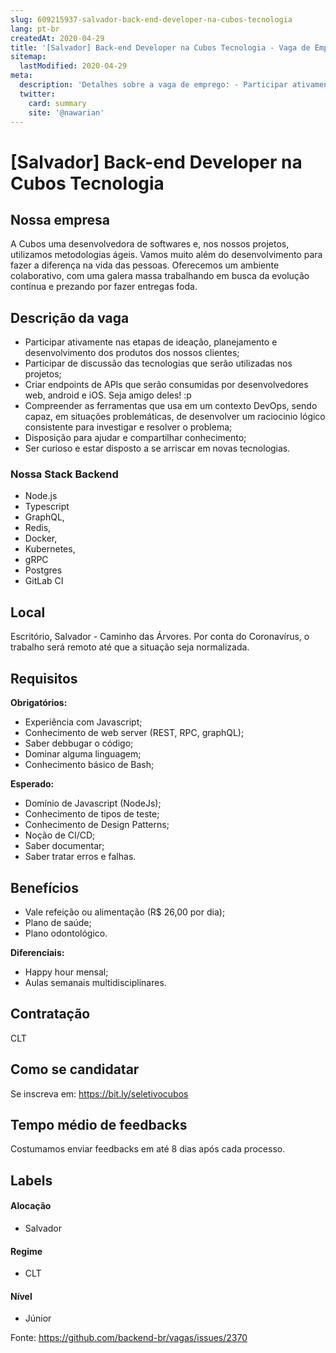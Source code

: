 ```yaml
---
slug: 609215937-salvador-back-end-developer-na-cubos-tecnologia
lang: pt-br
createdAt: 2020-04-29
title: '[Salvador] Back-end Developer na Cubos Tecnologia - Vaga de Emprego'
sitemap:
  lastModified: 2020-04-29
meta:
  description: 'Detalhes sobre a vaga de emprego: - Participar ativamente nas etapas de ideação, planejamento e desenvolvimento dos produtos dos nossos clientes; - Participar de discussão das tecnologias que serão utilizadas nos projetos; - Criar endpoints de APIs que serão consumidas por desenvolvedores web, android e iOS. Seja amigo deles! :p - Compreender as ferramentas que usa em um contexto DevOps, sendo capaz, em situações problemáticas, de desenvolver um raciocinio lógico consistente para investigar e resolver o problema; - Disposição para ajudar e compartilhar conhecimento; - Ser curioso e estar disposto a se arriscar em novas tecnologias.'
  twitter:
    card: summary
    site: '@nawarian'
---
```


# [Salvador] Back-end Developer na Cubos Tecnologia

## Nossa empresa

A Cubos uma desenvolvedora de softwares e, nos nossos projetos, utilizamos metodologias ágeis. Vamos muito além do desenvolvimento para fazer a diferença na vida das pessoas. Oferecemos um ambiente colaborativo, com uma galera massa trabalhando em busca da evolução contínua e prezando por fazer entregas foda.

## Descrição da vaga

- Participar ativamente nas etapas de ideação, planejamento e desenvolvimento dos produtos dos nossos clientes;
- Participar de discussão das tecnologias que serão utilizadas nos projetos;
- Criar endpoints de APIs que serão consumidas por desenvolvedores web, android e iOS. Seja amigo deles! :p
- Compreender as ferramentas que usa em um contexto DevOps, sendo capaz, em situações problemáticas, de desenvolver um raciocinio lógico consistente para investigar e resolver o problema;
- Disposição para ajudar e compartilhar conhecimento;
- Ser curioso e estar disposto a se arriscar em novas tecnologias.

### Nossa Stack Backend 

- Node.js
- Typescript
- GraphQL, 
- Redis, 
- Docker, 
- Kubernetes, 
- gRPC
- Postgres
- GitLab CI

## Local

Escritório, Salvador - Caminho das Árvores. Por conta do Coronavírus, o trabalho será remoto até que a situação seja normalizada.

## Requisitos

**Obrigatórios:**

- Experiência com Javascript;
- Conhecimento de web server (REST, RPC, graphQL);
- Saber debbugar o código;
- Dominar alguma linguagem;
- Conhecimento básico de Bash;

**Esperado:**

- Domínio de Javascript (NodeJs);
- Conhecimento de tipos de teste;
- Conhecimento de Design Patterns;
- Noção de CI/CD;
- Saber documentar;
- Saber tratar erros e falhas.

## Benefícios

- Vale refeição ou alimentação (R$ 26,00 por dia);
- Plano de saúde;
- Plano odontológico.

**Diferenciais:**

- Happy hour mensal;﻿
- Aulas semanais multidisciplinares.

## Contratação

CLT

## Como se candidatar

Se inscreva em: https://bit.ly/seletivocubos

## Tempo médio de feedbacks

Costumamos enviar feedbacks em até 8 dias após cada processo.

## Labels

#### Alocação
- Salvador

#### Regime
- CLT

#### Nível
- Júnior

Fonte: https://github.com/backend-br/vagas/issues/2370